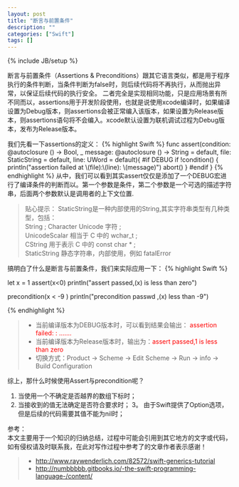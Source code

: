 ```yaml
---
layout: post
title: "断言与前置条件"
description: ""
categories: ["Swift"]
tags: []
---
```

{% include JB/setup %}


<p>断言与前置条件（Assertions & Preconditions）跟其它语言类似，都是用于程序执行的条件判断，当条件判断为false时，则后续代码将不再执行，从而抛出异常，以保证后续代码的执行安全。
二者完全是实现相同功能，只是应用场景有所不同而以，assertions用于开发阶段使用，也就是说使用xcode编译时，如果编译设置为Debug版本，则assertions会被正常编入该版本，如果设置为Release版本，则assertions语句将不会编入。xcode默认设置为联机调试过程为Debug版本，发布为Release版本。</p>
<!--more-->
我们先看一下assertions的定义：
{% highlight Swift %}
func assert(condition: @autoclosure () -> Bool, _ message: @autoclosure () -> String = default, file: StaticString = default, line: UWord = default){
      #if DEBUG
          if !condition() {
              println("assertion failed at \(file):\(line): \(message)")
              abort()
          }
      #endif
}
{% endhighlight %}
从中，我们可以看到其实assert仅仅是添加了一个DEBUG宏进行了编译条件的判断而以。第一个参数是条件，第二个参数是一个可选的描述字符串，后面两个参数默认是调用者的上下文位置.

> 贴心提示：
>  StaticString是一种内部使用的String,其实字符串类型有几种类型，包括：  
>  String ; Character Unicode 字符 ;   
>  UnicodeScalar 相当于 C 中的 wchar_t ;  
>  CString 用于表示 C 中的 const char * ;   
>  StaticString 静态字符串，内部使用，例如 fatalError  

搞明白了什么是断言与前置条件，我们来实际应用一下：
{% highlight Swift %}

let x = 1
assert(x<0)
println("assert passed,\(x) is less than zero")

precondition(x < -9 )
println("precondition passwd ,\(x) less than -9")

{% endhighlight %}
> * 当前编译版本为DEBUG版本时，可以看到结果会输出： <span style="color: red;">assertion failed: : .......</span>
> * 当前编译版本为Release版本时，输出为：<span style="color: red;">assert passed,1 is less than zero</span> 
> * 切换方式：Product -> Scheme -> Edit Scheme -> Run  -> info -> Build Configuration

综上，那什么时候使用Assert与precondition呢？

1. 当使用一个不确定是否越界的数组下标时；
2. 当接收到的值无法确定是否符合要求时；
3。 由于Swift提供了Option选项，但是后续的代码需要其值不能为nil时；

参考：  
本文主要用于一个知识的归纳总结，过程中可能会引用到其它地方的文字或代码，如有侵权请及时联系我，在此对写作过程中参考了的文章作者表示感谢！ 

> * http://www.raywenderlich.com/82572/swift-generics-tutorial
> * http://numbbbbb.gitbooks.io/-the-swift-programming-language-/content/